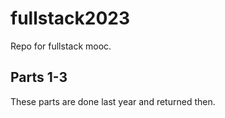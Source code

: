 # fullstack2023
Repo for fullstack mooc.

## Parts 1-3
These parts are done last year and returned then.